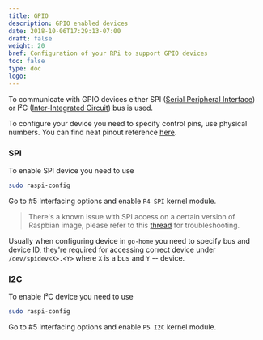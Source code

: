 ```yaml
---
title: GPIO
description: GPIO enabled devices
date: 2018-10-06T17:29:13-07:00
draft: false
weight: 20
bref: Configuration of your RPi to support GPIO devices
toc: false
type: doc
logo:
---
```


To communicate with GPIO devices either SPI
([Serial Peripheral Interface](https://en.wikipedia.org/wiki/Serial_Peripheral_Interface))
or I²C ([Inter-Integrated Circuit](https://en.wikipedia.org/wiki/I²C)) bus is used.

To configure your device you need to specify control pins, use physical numbers.
You can find neat pinout reference [here](https://pinout.xyz).

### SPI

To enable SPI device you need to use

```bash
sudo raspi-config
```

Go to #5 Interfacing options and enable `P4 SPI` kernel module.

> There's a known issue with SPI access on a certain version of Raspbian image,
please refer to this [thread](https://github.com/raspberrypi/linux/issues/1547)
for troubleshooting.

Usually when configuring device in `go-home` you need to specify bus and device ID,
they're required for accessing correct device under `/dev/spidev<X>.<Y>`
where `X` is a bus and `Y` -- device.

### I2C

To enable I²C device you need to use

```bash
sudo raspi-config
```

Go to #5 Interfacing options and enable `P5 I2C` kernel module.
